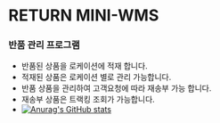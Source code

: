 

# RETURN MINI-WMS
### 반품 관리 프로그램 
- 반품된 상품을 로케이션에 적재 합니다.
- 적재된 상품은 로케이션 별로 관리 가능합니다.
- 반품 상품을 관리하여 고객요청에 따라 재송부 가능 합니다.
- 재송부 상품은 트랙킹 조회가 가능합니다.
- [![Anurag's GitHub stats](https://github-readme-stats.vercel.app/api?username=akfur222@naver.com)](https://github.com/akfur222@naver.com/github-readme-stats)
